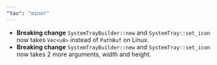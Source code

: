 ```yaml
---
"tao": "minor"
---
```


* **Breaking change** `SystemTrayBuilder::new` and `SystemTray::set_icon` now takes `Vec<u8>` instead of `PathBuf` on Linux.
* **Breaking change** `SystemTrayBuilder::new` and `SystemTray::set_icon` now takes 2 more arguments, width and height.